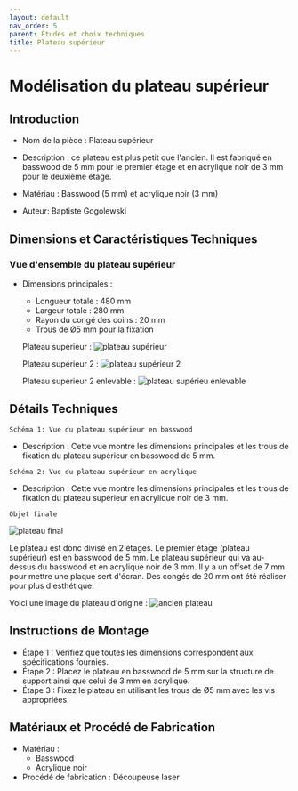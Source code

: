 ```yaml
---
layout: default
nav_order: 5
parent: Études et choix techniques
title: Plateau supérieur
---
```


# Modélisation du plateau supérieur

## Introduction

- Nom de la pièce : Plateau supérieur

- Description : ce plateau est plus petit que l'ancien. Il est fabriqué en basswood de 5 mm pour le premier étage et en acrylique noir de 3 mm pour le deuxième étage.

- Matériau : Basswood (5 mm) et acrylique noir (3 mm)

- Auteur: Baptiste Gogolewski

## Dimensions et Caractéristiques Techniques

### Vue d'ensemble du plateau supérieur

- Dimensions principales :
    - Longueur totale : 480 mm
    - Largeur totale : 280 mm
    - Rayon du congé des coins : 20 mm
    - Trous de Ø5 mm pour la fixation
    
    Plateau supérieur :
    ![plateau supérieur](plateau_sup.png)

    Plateau supérieur 2 :
    ![plateau supérieur 2](plateau_sup2.png)

    Plateau supérieur 2 enlevable :
    ![plateau supérieu enlevable](plateau_sup2_enlevable.png)


## Détails Techniques

```Schéma 1: Vue du plateau supérieur en basswood```

- Description : Cette vue montre les dimensions principales et les trous de fixation du plateau supérieur en basswood de 5 mm.

```Schéma 2: Vue du plateau supérieur en acrylique```

- Description : Cette vue montre les dimensions principales et les trous de fixation du plateau supérieur en acrylique noir de 3 mm.

```Objet finale```

![plateau final](plateau_final.png)

Le plateau est donc divisé en 2 étages. Le premier étage (plateau supérieur) est en basswood de 5 mm. Le plateau supérieur qui va au-dessus du basswood et en acrylique noir de 3 mm. Il y a un offset de 7 mm pour mettre une plaque sert d'écran. Des congés de 20 mm ont été réaliser pour plus d'esthétique.

Voici une image du plateau d'origine :
![ancien plateau](ancien_plateau.png)

## Instructions de Montage

- Étape 1 : Vérifiez que toutes les dimensions correspondent aux spécifications fournies.
- Étape 2 : Placez le plateau en basswood de 5 mm sur la structure de support ainsi que celui de 3 mm en acrylique.
- Étape 3 : Fixez le plateau en utilisant les trous de Ø5 mm avec les vis appropriées.

## Matériaux et Procédé de Fabrication

- Matériau :
    - Basswood
    - Acrylique noir
- Procédé de fabrication : Découpeuse laser